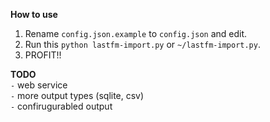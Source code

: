 **How to use**  
1. Rename `config.json.example` to `config.json` and edit.  
2. Run this `python lastfm-import.py` or `~/lastfm-import.py`.  
3. PROFIT!!  

**TODO**  
`-` web service  
`-` more output types (sqlite, csv)  
`-` confirugurabled output
